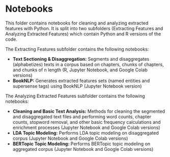 # Notebooks
This folder contains notebooks for cleaning and analyzing extracted features with Python. It is split into two subfolders (Extracting Features and Analyzing Extracted Features) which contain Python and R versions of the code. 

The Extracting Features subfolder contains the following notebooks: 
- **Text Sectioning & Disaggregation:** Segments and disaggregates (alphabetizes) texts in a corpus based on chapters, chunks of chapters, and chunks of n length (R, Jupyter Notebook, and Google Colab versions)
- **BookNLP:** Generates extracted features sets (named entities and supersense tags) using BookNLP (Jupyter Notebook version)

The Analyzing Extracted Features subfolder contains the following notebooks: 
- **Cleaning and Basic Text Analysis:** Methods for cleaning the segmented and disaggregated text files and performing word counts, chapter counts, stopword removal, and other basic frequency calculations and enrichment processes (Jupyter Notebook and Google Colab versions)
- **LDA Topic Modeling:** Performs LDA topic modeling on disaggregated corpus (Jupyter Notebook and Google Colab versions)
- **BERTopic Topic Modeling:** Performs BERTopic topic modeling on aggregated corpus (Jupyter Notebook and Google Colab versions)


